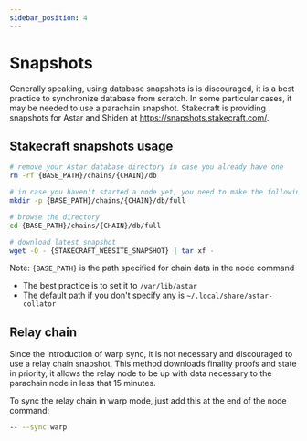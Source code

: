 ```yaml
---
sidebar_position: 4
---
```


# Snapshots

Generally speaking, using database snapshots is is discouraged, it is a best practice to synchronize database from scratch.
In some particular cases, it may be needed to use a parachain snapshot. Stakecraft is providing snapshots for Astar and Shiden at <https://snapshots.stakecraft.com/>.

## Stakecraft snapshots usage

```sh
# remove your Astar database directory in case you already have one
rm -rf {BASE_PATH}/chains/{CHAIN}/db

# in case you haven't started a node yet, you need to make the following dir
mkdir -p {BASE_PATH}/chains/{CHAIN}/db/full

# browse the directory
cd {BASE_PATH}/chains/{CHAIN}/db/full

# download latest snapshot
wget -O - {STAKECRAFT_WEBSITE_SNAPSHOT} | tar xf -
```

Note: `{BASE_PATH}` is the path specified for chain data in the node command
* The best practice is to set it to `/var/lib/astar`
* The default path if you don't specify any is `~/.local/share/astar-collator`

## Relay chain

Since the introduction of warp sync, it is not necessary and discouraged to use a relay chain snapshot.
This method downloads finality proofs and state in priority, it allows the relay node to be up with data necessary to the parachain node in less that 15 minutes.

To sync the relay chain in warp mode, just add this at the end of the node command:

```sh
-- --sync warp
```
